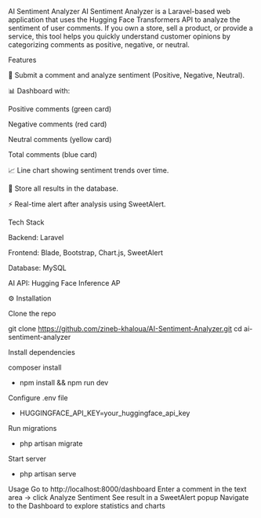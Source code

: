AI Sentiment Analyzer
AI Sentiment Analyzer is a Laravel-based web application that uses the Hugging Face Transformers API to analyze the sentiment of user comments.
If you own a store, sell a product, or provide a service, this tool helps you quickly understand customer opinions by categorizing comments as positive, negative, or neutral.

Features

📝 Submit a comment and analyze sentiment (Positive, Negative, Neutral).

📊 Dashboard with:

Positive comments (green card)

Negative comments (red card)

Neutral comments (yellow card)

Total comments (blue card)

📈 Line chart showing sentiment trends over time.

💾 Store all results in the database.

⚡ Real-time alert after analysis using SweetAlert.

Tech Stack

Backend: Laravel

Frontend: Blade, Bootstrap, Chart.js, SweetAlert

Database: MySQL 

AI API: Hugging Face Inference AP

⚙️ Installation

Clone the repo

git clone https://github.com/zineb-khaloua/AI-Sentiment-Analyzer.git
cd ai-sentiment-analyzer


Install dependencies

composer install 
- npm install && npm run dev


Configure .env file

- HUGGINGFACE_API_KEY=your_huggingface_api_key


Run migrations

 - php artisan migrate


Start server

- php artisan serve

Usage
  Go to http://localhost:8000/dashboard
  Enter a comment in the text area → click Analyze Sentiment
  See result in a SweetAlert popup
  Navigate to the Dashboard to explore statistics and charts
